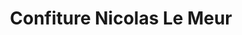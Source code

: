 ---
title: "Confiture Nicolas Le Meur"
url: /le-mesnil-sous-jumieges/confiture-nicolas-le-meur/
shop: confiserie
---